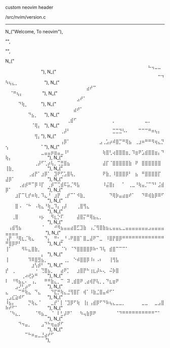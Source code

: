 custom neovim header 

/src/nvim/version.c

***

N_("Welcome, To neovim"),

"",

"",

N_("   ⠀⠀⠀⠀⠀⠀⠀⠀⠀⠀⠀⠀⠀⠀⠀⠀⠀⠀⠀⠀⠀⠀⠀⠀⠀⠀⠀⠀⠀⠀⠀⠀⠀⠀⠀⠀⠀⠀⠀⠀⠀⠀⠀⠀⠦⢤⣀⣀⠀⠀⠀⠀⠀⠀⠀⠀⠀⠀⠀⠀"),
N_("  ⠀⠀⠀⠀⠀⠀⠀⠀⠀⠀⠀⠀⠀⠀⠀⠀⠀⠀⠀⠀⠀⠀⠀⠀⠀⠀⠀⠀⠀⠀⠀⠀⠀⠀⠀⠀⠀⠀⠀⠀⠀⠀⠀⠀⠀⠀⠀⠉⠙⠳⢦⣄⡀⠀⠀⠀⠀⠀⠀⠀⠀"),
N_("  ⠀⠀⠀⠀⠀⠀⠀⠀⠀⠀⠀⠀⠀⠀⠀⠀⠀⠀⠀⠀⠀⠀⠀⠀⠀⣴⠞⠉⠀⠀⠀⠀⠀⠀⠀⠀⠀⠀⠀⠀⠀⠀⠀⠀⠀⠀⠀⠀⠀⠀ ⠈⠛⢦⡄⠀⠀⠀⠀⠀⠀"),
N_("   ⠀⠀⠀⠀⠀⠀⠀⠀⠀⠀⠀⠀⠀⠀⠀⠀⠀⠀⠀⠀⠀⠀⣠⠞⠁⠀⠀⠀⠀⠀⠀⠀⠀⠀⠀⠀⠀⠀⠀⠀⠀⠀⠀⠀⠀⠀⠀⠀⠀⠀⠀⠀⠀⠙⢷⡀⠀⠀⠀⠀"),
N_("  ⠀⠀⠀⠀⠀⠀⠀⠀⠀⠀⠀⠀⠀⠀⠀⠀⠀⠀⠀⠀⠀⣴⠞⠁⠀⠀⠀⠀⠀⠀⠀⠀⠀⠀⠀⠀⠀⠀⠀⠀⠀⠀⠀⠀⠀⠀⠀⠀⠀⠀⠀⠀⠀⠀⠀⠀⠙⣦⡀⠀⠀"),
N_("  ⠀⠀⠀⠀⠀⠀⠀⠀⠀⠀⠀⠀⠀⠀⠀⠀⠀⠀⠀⢀⣾⠋⠀⠀⠀⠀⠀⠀⠀⠀⠀⠀⠀⡀⠀⠀⠀⠀⠀⠀⠀⠀⠀⣀⡀⠀⠀⠀⠀⠀⠀⠀⠀⠀⠀⠀⠀⠈⢿⡄⠀"),
N_("   ⠀⠀⠀⠀⠀⠀⠀⠀⠀⠀⠀⠀⠀⠀⠀⠀⠀⢀⡼⠃⠀⠀⠀⠀⠀⠀⠀⠀⠀⠀⠀⠀⠀⣉⣉⣙⠣⠄⠀⠀⠀⠉⠉⠉⠛⠶⢦⡄⠀⠀⠀⠀⠀⠀⠀⠀⠀⠀⢻⡄"),
N_("  ⠀⠀⠀⠀⠀⠀⠀⠀⠀⠀⠀⠀⠀⠀⠀⠀⠀⢠⡿⠁⠀⠀⠀⠀⠀⠀⠀⠀⠀⣠⢀⣡⡴⠾⣿⡉⠛⢿⣦⠀⢀⣰⠶⠛⠛⠻⢶⣄⡙⢢⠀⠀⠀⠀⠀⠀⠀⠀⠀⠀⠁"),
N_(" ⠀⠀⠀⠀⠀⠀⠀⠀⠀⠀⠀⣀⣤⣤⡶⣶⣤⣀⠸⠃⠀⠀⠀⠀⠀⠀⠀⠀⠀⠀⢷⣿⢃⢴⣿⣿⣿⣶⡀⠹⣶⠟⣡⣾⣿⣿⣶⡄⠙⢷⡄⠀⠀⠀⠀⠀⠀⠀⠀⠀⠀⠀"),
N_(" ⠀⠀⠀⠀⠀⠀⠀⠀⠀⢀⡼⠋⢁⡴⢧⡀⢉⣛⣿⣦⠀⠀⠀⠀⠀⠀⠀⠀⠀⠀⣼⡏⠈⣿⣿⣿⣿⣿⣷⠀⠟⠀⣿⣿⣿⣿⣿⣿⠀⢸⣷⡀⠀⠀⠀⠀⠀⠀⠀⠀⠀⠀"),
N_(" ⠀⠀⠀⠀⠀⠀⠀⢀⣴⡟⠁⣰⡿⠁⠀⣹⠟⢋⣡⣿⢧⡀⠀⠀⠀⠀⠀⠀⠀⠀⠟⣷⡀⠸⣿⣿⣿⡿⠃⠀⣦⠀⠛⣿⣿⣿⣿⡏⠀⣼⡿⠁⠀⠀⠀⠀⠀⠀⠀⠀⠀⠀"),
N_(" ⠀⠀⠀⠀⢀⣴⡾⠛⠉⡿⠸⡏⠀⢀⡾⠉⢉⣾⠯⣥⡈⠻⣧⠀⠀⠀⠀⠀⠀⠀⠸⣬⣿⡆⠀⠀⠁⠀⢀⣀⠘⢷⣤⡈⠉⠙⠃⣨⣾⡿⠁⠀⠀⠀⠀⠀⠀⠀⠀⠀⠀⠀"),
N_(" ⠀⠀⠀⣰⡏⠉⢇⡞⠶⢷⡀⠹⣄⠘⠀⣰⡟⠀⢀⡞⠉⠁⠺⣷⡀⠀⠀⠀⠀⠀⠀⠀⠙⢿⡷⣤⣴⣶⠞⠁⠀⠀⠙⠿⢾⣷⡿⠿⠋⠀⠀⠀⠀⠀⠀⠀⠀⠀⠀⠀⠀⠀"),
N_(" ⠀⠀⠀⣿⠠⠀⠈⠓⠀⠠⢷⣄⠘⢷⣀⠹⡄⢠⡼⠀⠀⠀⢀⣿⢻⣄⠀⠀⠀⠀⠀⠀⠀⠀⠀⠀⠀⠀⠀⠀⠀⠀⠀⠀⠀⠀⠀⠀⠀⠀⠀⠀⠀⠀⠀⠀⠀⠀⠀⠀⠀⠀"),
N_(" ⠀⠀⢀⣿⠀⠀⠀⠀⠀⠀⠰⡦⠀⠀⠻⣆⡑⠏⠀⠀⠀⠀⣼⣿⡍⠛⢿⣦⣄⡀⠀⠀⠀⠀⠀⠀⠀⠀⠀⠀⠀⠀⠀⠀⠀⠀⠀⠀⠀⠀⠀⠀⠀⠀⠀⠀⠀⠀⠀⠀⠀⠀"),
N_(" ⠀⢠⣾⢻⣦⠀⠀⠀⠀⠀⠀⠈⠀⠀⠀⠚⠻⣦⣤⣤⣴⣿⣋⣹⣷⠀⢠⡈⢻⣿⣷⣦⣄⣤⣤⣄⣀⣤⣤⣤⣤⣤⣤⣤⣠⣤⣤⣤⣤⣤⣤⣤⣤⠀⠀⠀⠀⠀⠀⠀⠀ "),
N_(" ⢠⡟⠀⠘⢿⣆⡈⢷⣄⠀⠀⠀⠙⡄⠀⠛⠂⣀⠘⠠⠟⣿⣿⠁⣿⣀⣼⠟⠉⣀⠀⠸⣿⡟⣿⡿⠛⠛⠛⠛⠛⠛⠛⠛⠛⠛⠛⠛⠛⠛⣿⡿⠟⠃⠀⠀⠀⠀⠀⠀⠀⠀"),
N_(" ⢸⠁⠀⠀⠀⠻⠧⣄⣿⣷⡀⠀⠀⠀⠀⠀⠀⠈⠱⠀⠈⠙⣿⣿⣿⣿⡿⠷⠂⠹⢧⠀⣾⣿⠉⠉⠉⠁⠀⠀⠀⠀⠀⠀⠀⠀⠀⠀⠀⠀⠀⠀⠀⠀⠀⠀⠀⠀⠀⠀⡄⠀"),
N_(" ⢸⠀⠀⠀⠀⠀⠀⠹⠿⣿⣻⣦⡀⠀⠀⠀⠀⠀⢀⡀⠀⠑⠾⣿⣿⡿⠸⠆⠠⠆⠀⠀⢸⢻⣧⠀⠀⠀⠀⠀⠀⠀⠀⠀⠀⠀⠀⠀⠀⠀⠀⠀⠀⠀⠀⠀⠀⣰⢣⡾⠃⠀"),
N_(" ⡞⠀⢀⠀⠀⠀⠀⠀⠀⠐⠀⢙⣿⣦⡀⠀⠀⣴⠟⡁⠀⠀⣰⣿⡟⠓⢰⣆⡼⠦⢄⠀⠬⡷⣿⠀⠀⠀⠀⠀⠀⠀⠀⠀⠀⠀⠀⠀⠀⠀⠀⠀⠀⠀⢀⠴⢞⡵⠛⠀⠀⠀"),
N_(" ⠇⠀⠘⠻⣦⣄⠄⠀⢠⡀⠀⠀⠛⠛⣷⣄⡀⠉⠀⠽⢀⣾⣿⠟⢀⣴⢾⡟⢧⡀⡀⠙⣆⣶⠟⠀⠀⠀⠀⠀⠀⠀⠀⠀⠀⠀⠀⠀⠀⠀⠀⠀⣠⠜⢃⡴⠋⠀⠀⠀⠀⠀"),
N_(" ⣄⠀⠀⠀⠉⠛⢷⣄⠀⠙⣄⠀⠀⠀⠙⣏⡛⢷⣄⣘⢻⣿⡏⠀⢾⠁⠸⣷⣈⣿⣤⠾⠋⠁⠀⠀⠀⠀⠀⠀⠀⠀⠀⠀⠀⠀⠀⠀⠀⢀⣠⣎⣵⠾⠋⠀⠀⠀⠀⠀⠀⠀"),
N_(" ⠸⣦⡄⠀⠀⠀⠀⡙⢷⣄⠈⠀⠀⠀⣀⡞⠁⡇⠈⣹⡿⠋⢷⠀⢸⡆⢠⣾⡿⠋⠙⠷⢦⣄⣀⣀⡀⠀⠀⠀⠀⠀⣀⣀⠀⠀⣀⣠⣿⠷⠞⠋⠁⠀⠀⠀⠀⠀⠀⠀⠀⠀"),
N_(" ⠀⠈⠳⣄⡀⠀⠀⠀⠀⠈⠻⣦⣀⠀⠈⠀⠇⣃⡼⠟⠁⠀⠀⠳⢤⣷⡿⠟⠀⠀⠀⠀⠀⠀⠈⠙⠛⠛⠛⠛⠛⠛⠛⠛⠛⠛⠉⠁⠀⠀⠀⠀⠀⠀⠀⠀⠀⠀⠀⠀⠀⠀"),
N_(" ⠀⠀⠀⠀⠙⠲⣤⡀⠀⠀⠀⣠⠙⠓⢶⣤⡾⠋⠀⠀⠀⠀⠀⠀⠀⠀⠀⠀⠀⠀⠀⠀⠀⠀⠀⠀⠀⠀⠀⠀⠀⠀⠀⠀⠀⠀⠀⠀⠀⠀⠀⠀⠀⠀⠀⠀⠀⠀⠀⠀⠀⠀"),
N_(" ⠀⠀⠀⠀⠀⠀⠉⠓⠶⣤⣀⣘⣴⠞⠋⠀⠀⠀⠀⠀⠀⠀⠀⠀⠀⠀⠀⠀⠀⠀⠀⠀⠀⠀⠀⠀⠀⠀⠀⠀⠀⠀⠀⠀⠀⠀⠀⠀⠀⠀⠀⠀⠀⠀⠀⠀⠀⠀⠀⠀⠀ "),
